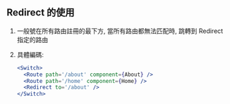 ## Redirect 的使用

1. 一般號在所有路由註冊的最下方, 當所有路由都無法匹配時, 跳轉到 Redirect 指定的路由
2. 具體編碼:

   ```jsx
   <Switch>
     <Route path='/about' component={About} />
     <Route path='/home' component={Home} />
     <Redirect to='/about' />
   </Switch>
   ```
